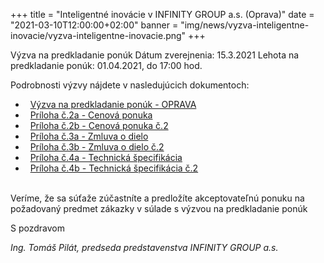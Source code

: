+++
title = "Inteligentné inovácie v INFINITY GROUP a.s. (Oprava)"
date = "2021-03-10T12:00:00+02:00"
banner = "img/news/vyzva-inteligentne-inovacie/vyzva-inteligentne-inovacie.png"
+++

Výzva na predkladanie ponúk
Dátum zverejnenia: 15.3.2021
Lehota na predkladanie ponúk: 01.04.2021, do 17:00 hod.
<!--more-->

Podrobnosti výzvy nájdete v nasledujúcich dokumentoch:

- <i class="fa fa-file-word-o">&nbsp;</i> [Výzva na predkladanie ponúk - OPRAVA](/docs/vyzva-inteligentne-inovacie/Vyzva-na-predkladanie-ponuk_INFINITY-GROUP_OPRAVA.doc)
- <i class="fa fa-file-word-o">&nbsp;</i> [Príloha č.2a - Cenová ponuka](/docs/vyzva-inteligentne-inovacie/priloha_2a.docx)
- <i class="fa fa-file-word-o">&nbsp;</i> [Príloha č.2b - Cenová ponuka č.2](/docs/vyzva-inteligentne-inovacie/priloha_2b.docx)
- <i class="fa fa-file-word-o">&nbsp;</i> [Príloha č.3a - Zmluva o dielo](/docs/vyzva-inteligentne-inovacie/priloha_3a.docx)
- <i class="fa fa-file-word-o">&nbsp;</i> [Príloha č.3b - Zmluva o dielo č.2](/docs/vyzva-inteligentne-inovacie/priloha_3b.docx)
- <i class="fa fa-file-word-o">&nbsp;</i> [Príloha č.4a - Technická špecifikácia](/docs/vyzva-inteligentne-inovacie/priloha_4a.docx)
- <i class="fa fa-file-word-o">&nbsp;</i> [Príloha č.4b - Technická špecifikácia č.2](/docs/vyzva-inteligentne-inovacie/priloha_4b.docx)

<br/>
Veríme, že sa súťaže  zúčastníte a predložíte akceptovateľnú ponuku na požadovaný predmet zákazky v súlade s výzvou na predkladanie ponúk

S pozdravom
						
*Ing. Tomáš Pilát, 
predseda predstavenstva INFINITY GROUP a.s.*
